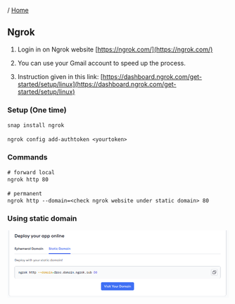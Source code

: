 / [Home](index.md)

## Ngrok


1. Login in on Ngrok website [https://ngrok.com/](https://ngrok.com/)

2. You can use your Gmail account to speed up the process.

3. Instruction given in this link: [https://dashboard.ngrok.com/get-started/setup/linux](https://dashboard.ngrok.com/get-started/setup/linux)


### Setup (One time)
```
snap install ngrok

ngrok config add-authtoken <yourtoken>
```

### Commands
```
# forward local
ngrok http 80

# permanent
ngrok http --domain=<check ngrok website under static domain> 80
```

### Using static domain
![alt text](image-13.png)
